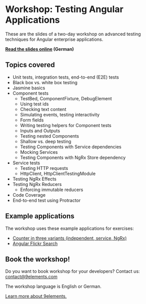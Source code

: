# Workshop: Testing Angular Applications

These are the slides of a two-day workshop on advanced testing techniques for Angular enterprise applications.

**[Read the slides online](https://9elements.github.io/angular-testing-workshop/) (German)**

## Topics covered

* Unit tests, integration tests, end-to-end (E2E) tests
* Black box vs. white box testing
* Jasmine basics
* Component tests
  * TestBed, ComponentFixture, DebugElement
  * Using test ids
  * Checking text content
  * Simulating events, testing interactivity
  * Form fields
  * Writing testing helpers for Component tests
  * Inputs and Outputs
  * Testing nested Components
  * Shallow vs. deep testing
  * Testing Components with Service dependencies
  * Mocking Services
  * Testing Components with NgRx Store dependency
* Service tests
  * Testing HTTP requests
  * HttpClient, HttpClientTestingModule
* Testing NgRx Effects
* Testing NgRx Reducers
  * Enforcing immutable reducers
* Code Coverage
* End-to-end test using Protractor

## Example applications

The workshop uses these example applications for exercises:

* [Counter in three variants (independent, service, NgRx)](https://github.com/9elements/angular-workshop)
* [Angular Flickr Search](https://github.com/9elements/angular-flickr-search)

## Book the workshop!

Do you want to book workshop for your developers? Contact us: [contact@9elements.com](mailto:contact@9elements.com)

The workshop language is English or German.

[Learn more about 9elements.](https://9elements.com)

